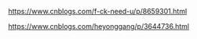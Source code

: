 https://www.cnblogs.com/f-ck-need-u/p/8659301.html

https://www.cnblogs.com/heyonggang/p/3644736.html